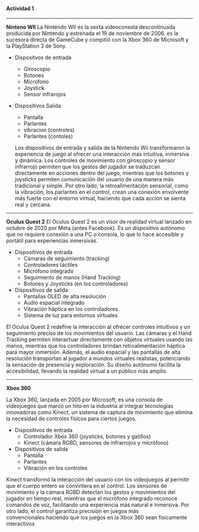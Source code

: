 #### Actividad 1
___
**Ninteno WII**
La Nintendo WII es la sexta videoconsola descontinuada producida por Nintendo y estrenada el 19 de noviembre de 2006. es la sucesora directa de GameCube y compitió con la Xbox 360 de Microsoft y la PlayStation 3 de Sony.
- Dispositvos de entrada
  - Giroscopio
  - Botones
  - Microfono
  - Joystick
  - Sensor infrarojos
- Dispositivos Salida
  - Pantalla
  - Parlantes
  - vibracion (controles)
  - Parlantes (contoles)
    
  Los dispositivos de entrada y salida de la Nintendo Wii transformaron la experiencia de juego al ofrecer una interacción más intuitiva, inmersiva y dinámica. Los controles de movimiento con giroscopio y sensor infrarrojo permiten que los gestos del jugador se traduzcan directamente en acciones dentro del juego, mientras que los botones y joysticks permiten comunicación del usuario de una manera más tradicional y simple. Por otro lado, la retroalimentación sensorial, como la vibración, los parlantes en el control, crean una conexión envolvente más fuerte con el entorno virtual, haciendo que cada acción se sienta real y cercana.
___

**Oculus Quest 2**
El Oculus Quest 2 es un visor de realidad virtual lanzado en octubre de 2020 por Meta (antes Facebook). Es un dispositivo autónomo que no requiere conexión a una PC o consola, lo que lo hace accesible y portátil para experiencias inmersivas.

- Dispositivos de entrada
  - Cámaras de seguimiento (tracking)
  - Controladores táctiles
  - Micrófono integrado
  - Seguimiento de manos (Hand Tracking)
  - Botones y Joysticks (en los controladores)
- Dispositivos de salida
  - Pantallas OLED de alta resolución
  - Audio espacial integrado
  - Vibración háptica en los controladores
  - Sistema de luz para entornos virtuales
 
El Oculus Quest 2 redefine la interacción al ofrecer controles intuitivos y un seguimiento preciso de los movimientos del usuario. Las cámaras y el Hand Tracking permiten interactuar directamente con objetos virtuales usando las manos, mientras que los controladores brindan retroalimentación háptica para mayor inmersión. Además, el audio espacial y las pantallas de alta resolución transportan al jugador a mundos virtuales realistas, potenciando la sensación de presencia y exploración. Su diseño autónomo facilita la accesibilidad, llevando la realidad virtual a un público más amplio.
___

**Xbox 360**

La Xbox 360, lanzada en 2005 por Microsoft, es una consola de videojuegos que marcó un hito en la industria al integrar tecnologías innovadoras como Kinect, un sistema de captura de movimiento que elimina la necesidad de controles físicos para ciertos juegos.

- Dispositivos de entrada
  - Controlador Xbox 360 (joysticks, botones y gatillos)
  - Kinect (cámara RGBD, sensores de infrarrojos y micrófono)
- Dispositivos de salida
  - Pantalla
  - Parlantes
  - Vibración en los controles

Kinect transformó la interacción del usuario con los videojuegos al permitir que el cuerpo entero se convirtiera en el control. Los sensores de movimiento y la cámara RGBD detectan los gestos y movimientos del jugador en tiempo real, mientras que el micrófono integrado reconoce comandos de voz, facilitando una experiencia más natural e inmersiva. Por otro lado, el control garantiza precisión en juegos más convencionales.haciendo que los juegos en la Xbox 360 sean físicamente interactivos
